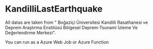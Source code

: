 # KandilliLastEarthquake

All datas are taken from " Boğaziçi Üniversitesi Kandilli Rasathanesi ve Deprem Araştırma Enstitüsü Bölgesel Deprem-Tsunami İzleme Ve Değerlendirme Merkezi".

You can run as a Azure Web Job or Azure Function
